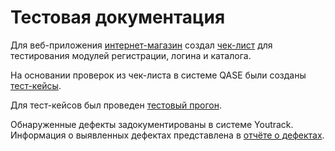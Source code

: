 # Тестовая документация
Для веб-приложения [интернет-магазин](https://qa.demoshopping.ru/) создал [чек-лист](https://docs.google.com/spreadsheets/d/122xfdvyOLz97ckxyQAR_HRWq13A1vZSstIOQSxHjIWU/edit?gid=0#gid=0) для тестирования модулей регистрации, логина и каталога.

На основании проверок из чек-листа в системе QASE были созданы [тест-кейсы](https://github.com/Sayrus444/Docs/blob/main/%D0%A2%D0%B5%D1%81%D1%82%20%D0%BA%D0%B5%D0%B9%D1%81%D1%8B%20%D0%B4%D0%BB%D1%8F%20%D0%BC%D0%BE%D0%B4%D1%83%D0%BB%D0%B5%D0%B9%20%D1%80%D0%B5%D0%B3%D0%B8%D1%81%D1%82%D1%80%D0%B0%D1%86%D0%B8%D0%B8%2C%20%D0%B0%D0%B2%D1%82%D0%BE%D0%BC%D0%B0%D1%82%D0%B8%D0%B7%D0%B0%D1%86%D0%B8%D0%B8%20%D0%B8%20%D0%BF%D1%80%D0%BE%D0%B4%D1%83%D0%BA%D1%82%D0%BE%D0%B2%D0%BE%D0%B3%D0%BE%20%D0%BA%D0%B0%D1%82%D0%B0%D0%BB%D0%BE%D0%B3%D0%B0.pdf).

Для тест-кейсов был проведен [тестовый прогон](https://github.com/Sayrus444/Docs/blob/main/%D0%A2%D0%B5%D1%81%D1%82%D0%BE%D0%B2%D1%8B%D0%B9%20%D0%BF%D1%80%D0%BE%D0%B3%D0%BE%D0%BD%20%D1%82%D0%B5%D1%81%D1%82-%D0%BA%D0%B5%D0%B9%D1%81%D0%BE%D0%B2.pdf).

Обнаруженные дефекты задокументированы в системе Youtrack. Информация о выявленных дефектах представлена в [отчёте о дефектах](https://github.com/Sayrus444/Docs/blob/main/%D0%9E%D1%82%D1%87%D1%91%D1%82%D1%8B%20%D0%BE%20%D0%B4%D0%B5%D1%84%D0%B5%D0%BA%D1%82%D0%B0%D1%85.xlsx).
